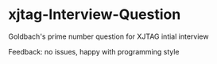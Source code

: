# xjtag-Interview-Question
Goldbach's prime number question for XJTAG intial interview

Feedback: no issues, happy with programming style
